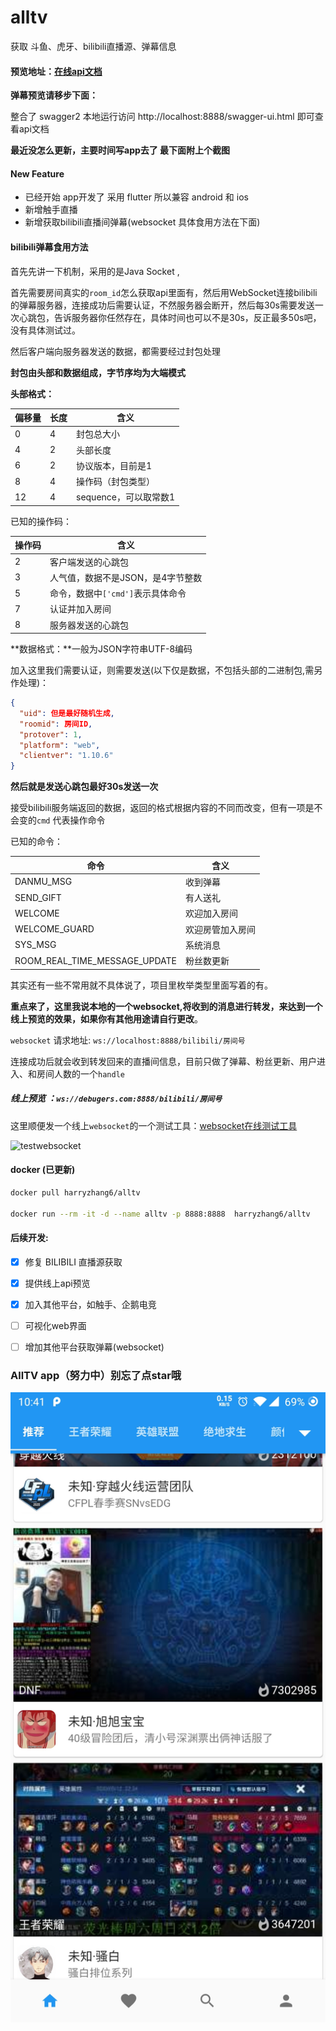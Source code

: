 # alltv

获取 斗鱼、虎牙、bilibili直播源、弹幕信息

#### 预览地址：[在线api文档](http://debugers.com:8888/swagger-ui.html)

**弹幕预览请移步下面：**

整合了 swagger2 本地运行访问 http://localhost:8888/swagger-ui.html 即可查看api文档

**最近没怎么更新，主要时间写app去了  最下面附上个截图**

#### New Feature
* 已经开始 app开发了 采用 flutter 所以兼容 android 和 ios 
* 新增触手直播
* 新增获取bilibili直播间弹幕(websocket 具体食用方法在下面)

#### bilibili弹幕食用方法

首先先讲一下机制，采用的是Java Socket ,

首先需要房间真实的`room_id`怎么获取api里面有，然后用WebSocket连接bilibili的弹幕服务器，连接成功后需要认证，不然服务器会断开，然后每30s需要发送一次心跳包，告诉服务器你任然存在，具体时间也可以不是30s，反正最多50s吧，没有具体测试过。

然后客户端向服务器发送的数据，都需要经过封包处理

**封包由头部和数据组成，字节序均为大端模式**

**头部格式：**

| 偏移量 | 长度 | 含义                  |
| ------ | ---- | --------------------- |
| 0      | 4    | 封包总大小            |
| 4      | 2    | 头部长度              |
| 6      | 2    | 协议版本，目前是1     |
| 8      | 4    | 操作码（封包类型）    |
| 12     | 4    | sequence，可以取常数1 |

已知的操作码：

| 操作码 | 含义                              |
| ------ | --------------------------------- |
| 2      | 客户端发送的心跳包                |
| 3      | 人气值，数据不是JSON，是4字节整数 |
| 5      | 命令，数据中`['cmd']`表示具体命令 |
| 7      | 认证并加入房间                    |
| 8      | 服务器发送的心跳包                |

**数据格式：**一般为JSON字符串UTF-8编码

加入这里我们需要认证，则需要发送(以下仅是数据，不包括头部的二进制包,需另作处理)：

```json
{
  "uid": 但是最好随机生成,
  "roomid": 房间ID,
  "protover": 1,
  "platform": "web",
  "clientver": "1.10.6"
}
```

**然后就是发送心跳包最好30s发送一次**

接受bilibili服务端返回的数据，返回的格式根据内容的不同而改变，但有一项是不会变的`cmd`	代表操作命令

已知的命令：

| 命令                          | 含义             |
| ----------------------------- | ---------------- |
| DANMU_MSG                     | 收到弹幕         |
| SEND_GIFT                     | 有人送礼         |
| WELCOME                       | 欢迎加入房间     |
| WELCOME_GUARD                 | 欢迎房管加入房间 |
| SYS_MSG                       | 系统消息         |
| ROOM_REAL_TIME_MESSAGE_UPDATE | 粉丝数更新       |

其实还有一些不常用就不具体说了，项目里枚举类型里面写着的有。



**重点来了，这里我说本地的一个websocket,将收到的消息进行转发，来达到一个线上预览的效果，如果你有其他用途请自行更改**。

`websocket` 请求地址: `ws://localhost:8888/bilibili/房间号`

连接成功后就会收到转发回来的直播间信息，目前只做了弹幕、粉丝更新、用户进入、和房间人数的一个`handle`

##### 线上预览 ：`ws://debugers.com:8888/bilibili/房间号`

这里顺便发一个线上`websocket`的一个测试工具：[websocket在线测试工具](http://coolaf.com/tool/chattest)

![testwebsocket](https://debugers.com/upload/2020/04/testwebsocket-c776d17b8a924113a984b53f9bd2e55c.png)

#### docker (已更新)

```bash
docker pull harryzhang6/alltv

docker run --rm -it -d --name alltv -p 8888:8888  harryzhang6/alltv
```
#### 后续开发:

- [x] 修复 BILIBILI 直播源获取

- [x] 提供线上api预览

- [x]  加入其他平台，如触手、企鹅电竞

- [ ]  可视化web界面

- [ ] 增加其他平台获取弹幕(websocket)

### AllTV app（努力中）别忘了点star哦
![testwebsocket](./images/alltv.jpeg)